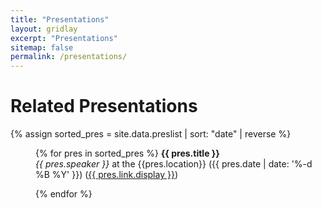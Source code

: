 ```yaml
---
title: "Presentations"
layout: gridlay
excerpt: "Presentations"
sitemap: false
permalink: /presentations/
---
```



# Related Presentations

{% assign sorted_pres = site.data.preslist | sort: "date" | reverse %}

<div style="padding-left: 40px;">

{% for pres in sorted_pres %}
  <b>{{ pres.title }}</b> <br />
  <em>{{ pres.speaker }} </em> at the {{pres.location}} ({{ pres.date | date: '%-d %B %Y' }}) (<a href="{{ pres.link.url }}">{{ pres.link.display }}</a>)

{% endfor %}

</div>